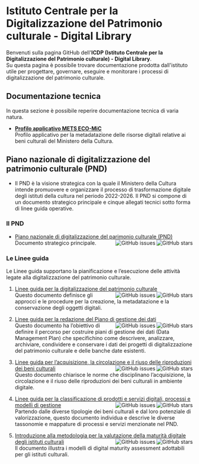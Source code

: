 # Istituto Centrale per la Digitalizzazione del Patrimonio culturale - Digital Library

Benvenuti sulla pagina GitHub dell'**ICDP (Istituto Centrale per la Digitalizzazione del Patrimonio culturale) - Digital Library**.  
Su questa pagina è possibile trovare documentazione prodotta dall'istituto utile per progettare, governare, eseguire e monitorare i processi di digitalizzazione del patrimonio culturale.

  
## Documentazione tecnica

In questa sezione è possibile reperire documentazione tecnica di varia natura. 

- **[Profilo applicativo METS ECO-MiC](https://github.com/icdp-digital-library/profilo-mets-ecomic)**  
Profilo applicativo per la metadatazione delle risorse digitali relative ai beni culturali del Ministero della Cultura.

## Piano nazionale di digitalizzazione del patrimonio culturale (PND)

- Il PND è la visione strategica con la quale il Ministero della Cultura intende promuovere e organizzare il processo di trasformazione digitale degli istituti della cultura nel periodo 2022-2026.  Il PND si compone di un documento strategico principale e cinque allegati tecnici sotto forma di linee guida operative.

### Il PND

- [Piano nazionale di digitalizzazione del parimonio culturale (PND)](https://github.com/italia/ICDP-PND-docs) <img align="right" src="https://img.shields.io/github/stars/italia/ICDP-PND-docs?label=%E2%AD%90%EF%B8%8F&logo=github" alt="GitHub stars"><img align="right" src="https://img.shields.io/github/issues/italia/ICDP-PND-docs" alt="GitHub issues"><br>Documento strategico principale.

### Le Linee guida
Le Linee guida supportano la pianificazione e l’esecuzione delle attività legate alla digitalizzazione del patrimonio culturale.
    
1. [Linee guida per la digitalizzazione del patrimonio culturale](https://github.com/italia/ICDP-PND-digitalizzazione-docs) <img align="right" src="https://img.shields.io/github/stars/italia/ICDP-PND-digitalizzazione-docs" alt="GitHub stars"> <img align="right" src="https://img.shields.io/github/issues/italia/ICDP-PND-digitalizzazione-docs" alt="GitHub issues"><br>Questo documento definisce gli approcci e le procedure per la creazione, la metadatazione e la conservazione degli oggetti digitali.

2. [Linee guida per la redazione del Piano di gestione dei dati](https://github.com/italia/ICDP-PND-dmp-docs) <img align="right" src="https://img.shields.io/github/stars/italia/ICDP-PND-dmp-docs" alt="GitHub stars"> <img align="right" src="https://img.shields.io/github/issues/italia/ICDP-PND-docs" alt="GitHub issues"><br>
    Questo documento ha l’obiettivo di definire il percorso per costruire piani di gestione dei dati (Data Management Plan) che specifichino come descrivere, analizzare, archiviare, condividere e conservare i dati dei progetti di digitalizzazione del patrimonio culturale e delle banche date esistenti.

3. [Linee guida per l’acquisizione, la circolazione e il riuso delle riproduzioni dei beni culturali](https://github.com/italia/ICDP-PND-circolazione-riuso-docs) <img align="right" src="https://img.shields.io/github/stars/italia/ICDP-PND-docs?label=%E2%AD%90%EF%B8%8F&logo=github" alt="GitHub stars"><img align="right" src="https://img.shields.io/github/issues/italia/ICDP-PND-docs" alt="GitHub issues"><br>
    Questo documento chiarisce le norme che disciplinano l’acquisizione, la circolazione e il riuso delle riproduzioni dei beni culturali in ambiente digitale.

4. [Linee guida per la classificazione di prodotti e servizi digitali, processi e modelli di gestione](https://github.com/italia/ICDP-PND-servizi-docs) <img align="right" src="https://img.shields.io/github/stars/italia/ICDP-PND-docs?label=%E2%AD%90%EF%B8%8F&logo=github" alt="GitHub stars"> <img align="right" src="https://img.shields.io/github/issues/italia/ICDP-PND-servizi-docs" alt="GitHub issues"><br>
  Partendo dalle diverse tipologie dei beni culturali e dal loro potenziale di valorizzazione, questo documento individua e descrive le diverse tassonomie e mappature di processi e servizi menzionate nel PND.

5. [Introduzione alla metodologia per la valutazione della maturità digitale degli istituti culturali](https://github.com/italia/ICDP-PND-maturita-docs) <img align="right" src="https://img.shields.io/github/stars/italia/ICDP-PND-maturita-docs" alt="GitHub stars"> <img align="right" src="https://img.shields.io/github/issues/italia/ICDP-PND-maturita-docs" alt="GitHub issues"><br>
  Il documento illustra i modelli di digital maturity assessment adottabili per gli istituti culturali.
